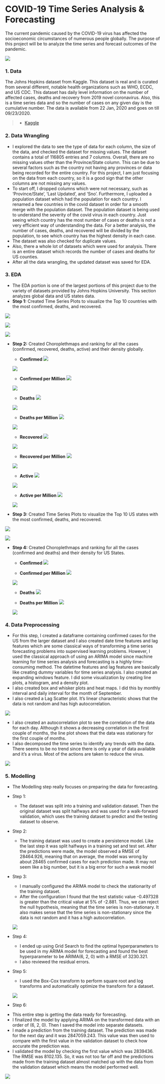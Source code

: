 # COVID-19 Time Series Analysis & Forecasting

The current pandemic caused by the COVID-19 virus has affected the socioeconomic circumstances of numerous people globally. The purpose of this project will be to analyze the time series and forecast outcomes of the pandemic.

![](Capstone%203%20(Modeling)/Geographical%20Scatterplot.PNG)

### **1. Data**

The Johns Hopkins dataset from Kaggle. This dataset is real and is curated from several different, notable health organizations such as WHO, ECDC, and US CDC. This dataset has daily level information on the number of affected cases, deaths and recovery from 2019 novel coronavirus. Also, this is a time series data and so the number of cases on any given day is the cumulative number. The data is available from 22 Jan, 2020 and goes on till 09/23/2020.

> * [Kaggle](https://www.kaggle.com/sudalairajkumar/novel-corona-virus-2019-dataset)

### **2. Data Wrangling**

* I explored the data to see the type of data for each column, the size of the data, and checked the dataset for missing values. The dataset contains a total of 116805 entries and 7 columns. Overall, there are no missing values other than the Province/State column. This can be due to several factors such as the country not having any provinces or data being recorded for the entire country. For this project, I am just focusing on the data from each country, so it is a good sign that the other columns are not missing any values.
* To start off, I dropped columns which were not necessary, such as ‘Province/State’, ‘Last Updated’, and ‘Sno’. Furthermore, I uploaded a population dataset which had the population for each country. I renamed a few countries in the covid dataset in order for a smooth merge with the population dataset. The population dataset is being used to understand the severity of the covid virus in each country. Just seeing which country has the most number of cases or deaths is not a very efficient way of understanding the data. For a better analysis, the number of cases, deaths, and recovered will be divided by the population, to see which country has the highest density in each case.
* The dataset was also checked for duplicate values.
* Also, there a whole lot of datasets which were used for analysis. There is an entire dataset which records the number of cases and deaths for US counties. 
* After all the data wrangling, the updated dataset was saved for EDA.

### **3. EDA**

* The EDA portion is one of the largest portions of this project due to the variety of datasets provided by Johns Hopkins University. This section analyzes global data and US states data.
* **Step 1:** Created Time Series Plots to visualize the Top 10 countries with the most confirmed, deaths, and recovered.

![](Capstone%203%20(EDA)/Time%20Series%20of%20Top%2010%20Confirmed.PNG)

![](Capstone%203%20(EDA)/Time%20Series%20of%20Top%2010%20Deaths.PNG)

![](Capstone%203%20(EDA)/Time%20Series%20of%20Top%2010%20Recovered.PNG)

* **Step 2:**  Created Choroplethmaps and ranking for all the cases (confirmed, recovered, deaths, active) and their density globally.

  - **Confirmed**
  ![](Capstone%203%20(EDA)/Choropleth%20map%20of%20confirmed.PNG)

  ![](Capstone%203%20(EDA)/Rank%20map%20of%20confirmed.PNG)
  
  - **Confirmed per Million**
  ![](Capstone%203%20(EDA)/Choropleth%20map%20of%20confirmed%20per%20million.PNG)
  
  ![](Capstone%203%20(EDA)/Rank%20map%20of%20confirmed%20per%20million.PNG)
  
  - **Deaths**
  ![](Capstone%203%20(EDA)/Choropleth%20map%20of%20deaths.PNG)
  
  ![](Capstone%203%20(EDA)/Rank%20map%20of%20deaths.PNG)
  
  - **Deaths per Million**
  ![](Capstone%203%20(EDA)/Choropleth%20map%20of%20deaths%20per%20million.PNG)
  
  ![](Capstone%203%20(EDA)/Rank%20map%20of%20deaths%20per%20million.PNG)
  
  - **Recovered**
  ![](Capstone%203%20(EDA)/Choropleth%20map%20of%20recovered.PNG)
  
  ![](Capstone%203%20(EDA)/Rank%20map%20of%20recovered.PNG)
  
  - **Recovered per Million**
  ![](Capstone%203%20(EDA)/Choropleth%20map%20of%20recovered%20per%20million.PNG)
  
  ![](Capstone%203%20(EDA)/Rank%20map%20of%20recovered%20per%20million.PNG)
  
  - **Active**
  ![](Capstone%203%20(EDA)/Choropleth%20map%20of%20active.PNG)
  
  ![](Capstone%203%20(EDA)/Rank%20map%20of%20active.PNG)
  
  - **Active per Million**
  ![](Capstone%203%20(EDA)/Choropleth%20map%20of%20active%20per%20million.PNG)
  
  ![](Capstone%203%20(EDA)/Rank%20map%20of%20active%20per%20million.PNG)

* **Step 3:** Created Time Series Plots to visualize the Top 10 US states with the most confirmed, deaths, and recovered.

![](Capstone%203%20(EDA)/Time%20Series%20of%20Top%2010%20US%20States%20confirmed.PNG)

![](Capstone%203%20(EDA)/Time%20Series%20of%20Top%2010%20US%20States%20deaths.PNG)

* **Step 4:** Created Choroplethmaps and ranking for all the cases (confirmed and deaths) and their density for US States.
  - **Confirmed**
  ![](Capstone%203%20(EDA)/Choropleth%20map%20of%20US%20states%20confirmed.PNG)
  
  - **Confirmed per Million**
  ![](Capstone%203%20(EDA)/Choropleth%20map%20of%20US%20states%20confirmed%20per%20million.PNG)
  
  ![](Capstone%203%20(EDA)/US%20states%20rank%20map%20confirmed.PNG)
  
  - **Deaths**
  ![](Capstone%203%20(EDA)/Choropleth%20map%20of%20US%20states%20deaths.PNG)
  
  - **Deaths per Million**
  ![](Capstone%203%20(EDA)/Choropleth%20map%20of%20US%20states%20deaths%20per%20million.PNG)
  
  ![](Capstone%203%20(EDA)/US%20states%20rank%20map%20deaths.PNG)

### **4. Data Preprocessing**
* For this step, I created a dataframe containing confirmed cases for the US from the larger dataset and I also created date time features and lag features which are some classical ways of transforming a time series forecasting problems into supervised learning problems. However, I used the classical approach of using an ARIMA model since machine learning for time series analysis and forecasting is a highly time-consuming method. The datetime features and lag features are basically like creating dummy variables for time series analysis. I also created an expanding windows feature. I did some visualization by creating line plots, a histogram, and a density plot.
* I also created box and whisker plots and heat maps. I did this by monthly interval and daily interval for the month of September. 
* I also created a Lag Scatter plot. It’s linear characteristic shows that the data is not random and has high autocorrelation.

![](Capstone%203%20(Data%20Preprocessing)/Lag%20Scatter%20Plot.PNG)

* I also created an autocorrelation plot to see the correlation of the data for each day. Although it shows a decreasing correlation in the first couple of months, the line plot shows that the data was stationary for the first couple of months.
* I also decomposed the time series to identify any trends with the data. There seems to be no trend since there is only a year of data available and it’s a virus. Most of the actions are taken to reduce the virus.

![](Capstone%203%20(Data%20Preprocessing)/Seasonal%20Decompose.PNG)

### **5. Modelling**
* The Modelling step really focuses on preparing the data for forecasting. 

* Step 1:
  - The dataset was split into a training and validation dataset. Then the original dataset was split halfways and was used for a walk-forward validation, which uses the      training dataset to predict and the testing dataset to observe. 
  
* Step 2:
  - The training dataset was used to create a persistence model. Like the last step it was split halfways in a training set and test set. After the predictions were made, the model observed a RMSE of 28464.926, meaning that on average, the model was wrong by about 28465 confirmed cases for each prediction made. It may not seem like a big number, but it is a big error for such a weak model

* Step 3:
  - I manually configured the ARIMA model to check the stationarity of the training dataset.
  - After the configuration I found that the test statistic value -0.497328 is greater than the critical value at 5% of -2.881. Thus, we can reject the null hypothesis, meaning that the time series is non-stationary. It also makes sense that the time series is non-stationary since the data is not random and it has a high autocorrelation.
  
  ![](Capstone%203%20(Modeling)/Test%20Statistic.PNG)
 
* Step 4:
  - I ended up using Grid Search to find the optimal hyperparameters to be used in my ARIMA model for forecasting and found the best hyperparameter to be ARIMA(6, 2, 0) with a RMSE of 3230.321.
  - I also reviewed the residual errors.

* Step 5:
  - I used the Box-Cox transform to perform square root and log transforms and automatically optimize the transform for a dataset.
  
  ![](Capstone%203%20(Modeling)/Box%20Cox.PNG)
  
 * Step 6:
  - This entire step is getting the data ready for forecasting.
  - I finalized the model by applying ARIMA on the transformed data with an order of (6, 2, 0). Then I saved the model into separate datasets.
  - I made a prediction from the training dataset. The prediction was made for the next day and it was 2847059.243. This value was then used to compare with the first value in the validation dataset to check how accurate the prediction was.
  - I validated the model by checking the first value which was 2839436. The RMSE was 8102.135. So, it was not too far off and the predictions made from the training dataset almost matched up with the data from the validation dataset which means the model performed well.

  ![](Capstone%203%20(Modeling)/Prediction.PNG)
